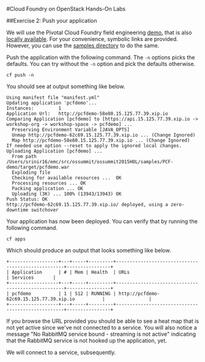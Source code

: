 #Cloud Foundry on OpenStack Hands-On Labs

##Exercise 2: Push your application

We will use the Pivotal Cloud Foundry field engineering [demo.](https://github.com/Pivotal-Field-Engineering/PCF-demo) that is also [locally available](../samples/PCF-demo). For your convenience, symbolic links are provided. However, you can use the [samples directory](../samples/PCF-demo) to do the same.

Push the application with the following command. The `-n` options picks the defaults. You can try without the `-n` option and pick the defaults otherwise.

```
cf push -n
```

You should see at output something like below.

```
Using manifest file "manifest.yml"
Updating application 'pcfdemo'...
Instances:         1
Application Url:   http://pcfdemo-58e80.15.125.77.39.xip.io
Comparing Application [pcfdemo] to [https://api.15.125.77.39.xip.io -> workshop-org -> workshop-space -> pcfdemo] ... 
  Preserving Environment Variable [JAVA_OPTS]
  Unmap http://pcfdemo-62c69.15.125.77.39.xip.io ... (Change Ignored)
  Map http://pcfdemo-58e80.15.125.77.39.xip.io ... (Change Ignored)
If needed use option --reset to apply the ignored local changes.
Uploading Application [pcfdemo] ... 
  From path /Users/srinir16/emc/src/ossummit/ossummit2015HOL/samples/PCF-demo/target/pcfdemo.war
  Exploding file
  Checking for available resources ...  OK
  Processing resources ... OK
  Packing application ... OK
  Uploading (3K) ... 100% (13943/13943) OK
Push Status: OK
http://pcfdemo-62c69.15.125.77.39.xip.io/ deployed, using a zero-downtime switchover
```

Your application has now been deployed. You can verify that by running the following command.

```
cf apps
```

Which should produce an output that looks something like below.

```
+------------------+---+-----+---------+---------------------------------------------------+----------------+
| Application      | # | Mem | Health  | URLs                                              | Services       |
+------------------+---+-----+---------+---------------------------------------------------+----------------+
| pcfdemo          | 1 | 512 | RUNNING | http://pcfdemo-62c69.15.125.77.39.xip.io          |                |
+------------------+---+-----+---------+---------------------------------------------------+----------------+
```

If you browse the URL provided you should be able to see a heat map that is not yet active since we've not connected to a service. You will also notice a message "No RabbitMQ service bound - streaming is not active" indicating that the RabbitMQ service is not hooked up the application, yet.

We will connect to a service, subsequently.






